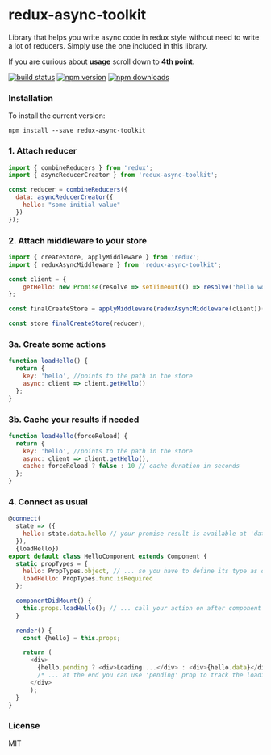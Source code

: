 # redux-async-toolkit

Library that helps you write async code in redux style without need to write a lot of reducers. Simply use the one included in this library.

If you are curious about **usage** scroll down to **4th point**.

[![build status](https://img.shields.io/travis/krzysztofpniak/redux-async-toolkit/master.svg?style=flat-square)](https://travis-ci.org/krzysztofpniak/redux-async-toolkit)
[![npm version](https://img.shields.io/npm/v/redux-async-toolkit.svg?style=flat-square)](https://www.npmjs.com/package/redux-async-toolkit)
[![npm downloads](https://img.shields.io/npm/dm/redux-async-toolkit.svg?style=flat-square)](https://www.npmjs.com/package/redux-async-toolkit)

### Installation
To install the current version:

```
npm install --save redux-async-toolkit
```

### 1. Attach reducer

```js
import { combineReducers } from 'redux';
import { asyncReducerCreator } from 'redux-async-toolkit';

const reducer = combineReducers({
  data: asyncReducerCreator({
    hello: "some initial value"
  })
});
```

### 2. Attach middleware to your store

```js
import { createStore, applyMiddleware } from 'redux';
import { reduxAsyncMiddleware } from 'redux-async-toolkit';

const client = {
    getHello: new Promise(resolve => setTimeout(() => resolve('hello world')));
};

const finalCreateStore = applyMiddleware(reduxAsyncMiddleware(client))(createStore);

const store finalCreateStore(reducer);
```

### 3a. Create some actions

```js
function loadHello() {
  return {
    key: 'hello', //points to the path in the store
    async: client => client.getHello()
  };
}
```

### 3b. Cache your results if needed

```js
function loadHello(forceReload) {
  return {
    key: 'hello', //points to the path in the store
    async: client => client.getHello(),
    cache: forceReload ? false : 10 // cache duration in seconds
  };
}
```

### 4. Connect as usual

```js
@connect(
  state => ({
    hello: state.data.hello // your promise result is available at 'data' prop ...
  }),
  {loadHello})
export default class HelloComponent extends Component {
  static propTypes = {
    hello: PropTypes.object, // ... so you have to define its type as object here ...
    loadHello: PropTypes.func.isRequired
  };

  componentDidMount() {
    this.props.loadHello(); // ... call your action on after component mount or whenever you want ...
  }

  render() {
    const {hello} = this.props;

    return (
      <div>
        {hello.pending ? <div>Loading ...</div> : <div>{hello.data}</div>}
        /* ... at the end you can use 'pending' prop to track the loading state */
      </div>
      );
  }
}
```

### License

MIT
